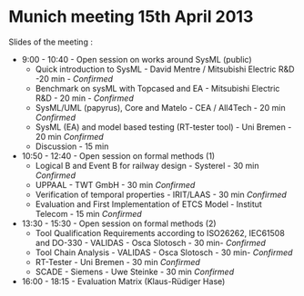 Munich meeting 15th April 2013
================

Slides of the meeting :
* 9:00 - 10:40 -  Open session on works around SysML (public)
    * Quick introduction to SysML - David Mentre / Mitsubishi Electric R&D -20 min - _Confirmed_
    * Benchmark on sysML with Topcased and EA -  Mitsubishi Electric R&D - 20 min - _Confirmed_
    * SysML/UML (papyrus), Core and Matelo - CEA / All4Tech - 20 min   _Confirmed_
    * SysML (EA)  and model based testing (RT-tester tool) -  Uni Bremen - 20 min   _Confirmed_
    *  Discussion - 15 min
* 10:50 - 12:40 -  Open session on formal methods (1)
    * Logical B and Event B for railway design - Systerel - 30 min   _Confirmed_
    * UPPAAL -  TWT GmbH - 30 min   _Confirmed_
    * Verification of temporal properties - IRIT/LAAS - 30 min   _Confirmed_
    * Evaluation and First Implementation of ETCS Model - Institut Telecom - 15 min   _Confirmed_
* 13:30 - 15:30 -  Open session on formal methods (2)
    * Tool Qualification Requirements according to ISO26262, IEC61508 and DO-330  - VALIDAS - Osca Slotosch - 30 min-  _Confirmed_
    * Tool Chain Analysis - VALIDAS - Osca Slotosch - 30 min-  _Confirmed_
    * RT-Tester - Uni Bremen - 30 min   _Confirmed_
    * SCADE  - Siemens - Uwe Steinke - 30 min   _Confirmed_
* 16:00 - 18:15 - Evaluation Matrix (Klaus-Rüdiger Hase)
